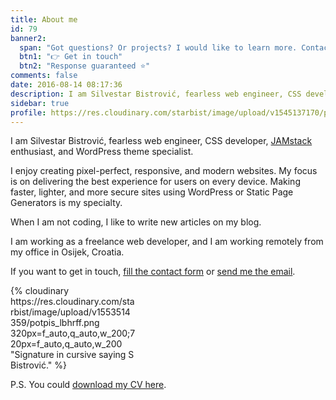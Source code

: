 ```yaml
---
title: About me
id: 79
banner2:
  span: "Got questions? Or projects? I would like to learn more. Contact me today!"
  btn1: "👉 Get in touch"
  btn2: "Response guaranteed ⭐️"
comments: false
date: 2016-08-14 08:17:36
description: I am Silvestar Bistrović, fearless web engineer, CSS developer, JAMstack enthusiast, and WordPress theme specialist.
sidebar: true
profile: https://res.cloudinary.com/starbist/image/upload/v1545137170/profile_tsqb7d.png
---
```


I am Silvestar Bistrović, fearless web engineer, CSS developer, [JAMstack](//jamstack.org/) enthusiast, and WordPress theme specialist.

I enjoy creating pixel-perfect, responsive, and modern websites. My focus is on delivering the best experience for users on every device. Making faster, lighter, and more secure sites using WordPress or Static Page Generators is my specialty.

When I am not coding, I like to write new articles on my blog.

I am working as a freelance web developer, and I am working remotely from my office in Osijek, Croatia.

If you want to get in touch, [fill the contact form](/contact/) or [send me the email](mailto:me@silvestar.codes).

<div style="max-width:200px;">{% cloudinary https://res.cloudinary.com/starbist/image/upload/v1553514359/potpis_lbhrff.png 320px=f_auto,q_auto,w_200;720px=f_auto,q_auto,w_200 "Signature in cursive saying S Bistrović." %}</div>

P.S. You could [download my CV here](/portfolio/silvestar-bistrovic-cv.pdf).
